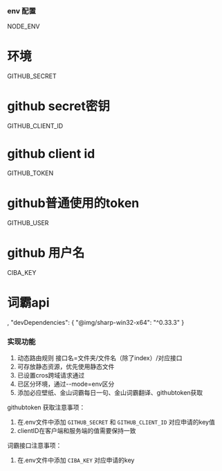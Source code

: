 ### env 配置

NODE_ENV
# 环境
GITHUB_SECRET
# github secret密钥
GITHUB_CLIENT_ID
# github client id
GITHUB_TOKEN
# github普通使用的token
GITHUB_USER
# github 用户名
CIBA_KEY
# 词霸api

,
  "devDependencies": {
    "@img/sharp-win32-x64": "^0.33.3"
  }


### 实现功能
1. 动态路由规则
接口名=文件夹/文件名（除了index）/对应接口
2. 可存放静态资源，优先使用静态文件
3. 已设置cros跨域请求通过
4. 已区分环境，通过--mode=env区分
5. 添加必应壁纸、金山词霸每日一句、金山词霸翻译、githubtoken获取



githubtoken 获取注意事项：
1. 在.env文件中添加 `GITHUB_SECRET` 和 `GITHUB_CLIENT_ID` 对应申请的key值
2. clientID在客户端和服务端的值需要保持一致

词霸接口注意事项：
1. 在.env文件中添加 `CIBA_KEY` 对应申请的key